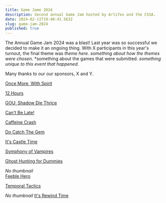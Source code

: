 ```yaml
---
title: Game Jame 2024
description: Second annual Game Jam hosted by Artifex and the CSSA.
date: 2024-02-11T19:40:41.563Z
slug: game-jam-2024
published: true
---
```


The Annual Game Jam 2024 was a blast! Last year was so successful we decided to make it an ongoing thing. With X participants in this year's turnout, the final theme was *theme here*. *something about how the themes were chosen*. *something about the games that were submitted. *something unique to this event that happened*.

Many thanks to our  our sponsors, X and Y.

[Once More, With Spirit](https://gingeh.itch.io/once-more-with-spirit)

[12 Hours](https://itch.io/jam/cssa-artifex-anu-game-jam-2024/rate/2876792)

[GOU: Shadow Die Thrice](https://cxsgdsg.itch.io/debug-dragon)

[Can't Be Late!](https://hitomi-kiri.itch.io/cant-be-late)

[Caffeine Crash](https://itch.io/jam/cssa-artifex-anu-game-jam-2024/rate/2876783)

[Do Catch The Gem](https://charrrles.itch.io/do-catch-the-gem)

[It's Castle Time](https://inkxy.itch.io/its-castle-time)

[Symphony of Vampires](https://dotterine.itch.io/symphonyofvampires)

[Ghost Hunting for Dummies](https://rynooy.itch.io/ghost-hunting-for-dumies)

*No thumbnail*  
[Feeble Hero](https://doomguy077.itch.io/feeble-hero)

[Temporal Tactics](https://trr4m.itch.io/temporal-tactics)

*No thumbnail*
[It's Rewind Time](https://itch.io/jam/cssa-artifex-anu-game-jam-2024/rate/2876722)